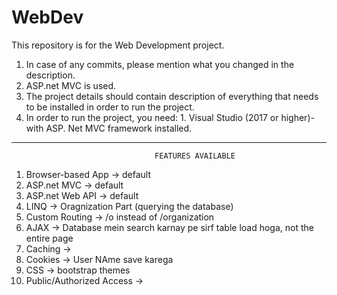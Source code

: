 # WebDev
This repository is for the Web Development project.
1. In case of any commits, please mention what you changed in the description.
2. ASP.net MVC is used.
3. The project details should contain description of everything that needs to be installed in order to run the project.
4. In order to run the project, you need:
            1. Visual Studio (2017 or higher)- with ASP. Net MVC framework installed.
----------------------------------------------------------------------------------------------------------------------------------------------------------------------
                                    FEATURES AVAILABLE
1. Browser-based App -> default
2. ASP.net MVC -> default
3. ASP.net Web API -> default
4. LINQ -> Oragnization Part (querying the database)
5. Custom Routing -> /o instead of /organization
6. AJAX -> Database mein search karnay pe sirf table load hoga, not the entire page
7. Caching ->
8. Cookies -> User NAme save karega
9. CSS -> bootstrap themes
10. Public/Authorized Access -> 
